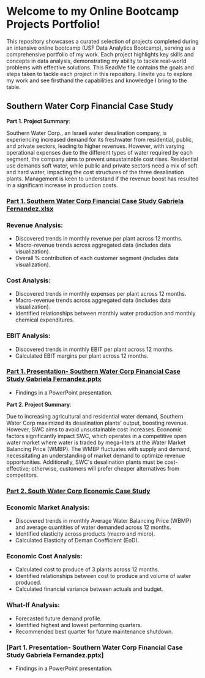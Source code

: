 # Welcome to my Online Bootcamp Projects Portfolio! 
This repository showcases a curated selection of projects completed during an intensive online bootcamp (USF Data Analytics Bootcamp), serving as a comprehensive portfolio of my work. Each project highlights key skills and concepts in data analysis, demonstrating my ability to tackle real-world problems with effective solutions. This ReadMe file contains the goals and steps taken to tackle each project in this repository. I invite you to explore my work and see firsthand the capabilities and knowledge I bring to the table.

## Southern Water Corp Financial Case Study
**Part 1. Project Summary**: 

Southern Water Corp., an Israeli water desalination company, is experiencing increased demand for its freshwater from residential, public, and private sectors, leading to higher revenues. However, with varying operational expenses due to the different types of water required by each segment, the company aims to prevent unsustainable cost rises. Residential use demands soft water, while public and private sectors need a mix of soft and hard water, impacting the cost structures of the three desalination plants. Management is keen to understand if the revenue boost has resulted in a significant increase in production costs.

### [Part 1. Southern Water Corp Financial Case Study Gabriela Fernandez.xlsx](https://github.com/Gabriela-Fernandez-97/Data-Analytics-Projects/blob/main/Southern%20Water%20Corp%20Financial%20Case%20Study/Part%201.%20Southern%20Water%20Corp%20Financial%20Case%20Study%20Gabriela%20Fernandez.xlsx)

### Revenue Analysis: 
- Discovered trends in monthly revenue per plant across 12 months. 
- Macro-revenue trends across aggregated data (includes data visualization).
- Overall % contribution of each customer segment (includes data visualization).

### Cost Analysis:
- Discovered trends in monthly expenses per plant across 12 months.
- Macro-revenue trends across aggregated data (includes data visualization).
- Identified relationships between monthly water production and monthly chemical expenditures.

### EBIT Analysis: 
- Discovered trends in monthly EBIT per plant across 12 months. 
- Calculated EBIT margins per plant across 12 months. 

### [Part 1. Presentation- Southern Water Corp Financial Case Study Gabriela Fernandez.pptx](https://github.com/Gabriela-Fernandez-97/Data-Analytics-Projects/blob/main/Southern%20Water%20Corp%20Financial%20Case%20Study/Part%201.%20Presentation-%20Southern%20Water%20Corp%20Financial%20Case%20Study%20Gabriela%20Fernandez.pptx)
- Findings in a PowerPoint presentation.

**Part 2. Project Summary**: 

Due to increasing agricultural and residential water demand, Southern Water Corp maximized its desalination plants' output, boosting revenue. However, SWC aims to avoid unsustainable cost increases. Economic factors significantly impact SWC, which operates in a competitive open water market where water is traded by mega-liters at the Water Market Balancing Price (WMBP). The WMBP fluctuates with supply and demand, necessitating an understanding of market demand to optimize revenue opportunities. Additionally, SWC's desalination plants must be cost-effective; otherwise, customers will prefer cheaper alternatives from competitors.

### [Part 2. South Water Corp Economic Case Study](https://github.com/Gabriela-Fernandez-97/Data-Analytics-Projects/blob/main/Southern%20Water%20Corp%20Financial%20Case%20Study/Part%202.%20Southern%20Water%20Corp%20Economics%20Case%20Study.xlsx)

### Economic Market Analysis:
- Discovered trends in monthly Average Water Balancing Price (WBMP) and average quantities of water demanded across 12 months. 
- Identified elasticity across products (macro and micro).
- Calculated Elasticity of Deman Coefficient (EoD).

### Economic Cost Analysis:
- Calculated cost to produce of 3 plants across 12 months. 
- Identified relationships between cost to produce and volume of water produced. 
- Calculated financial variance between actuals and budget.  

### What-If Analysis:
- Forecasted future demand profile.
- Identified highest and lowest performing quarters. 
- Recommended best quarter for future maintenance shutdown. 

### [Part 1. Presentation- Southern Water Corp Financial Case Study Gabriela Fernandez.pptx]
- Findings in a PowerPoint presentation.
